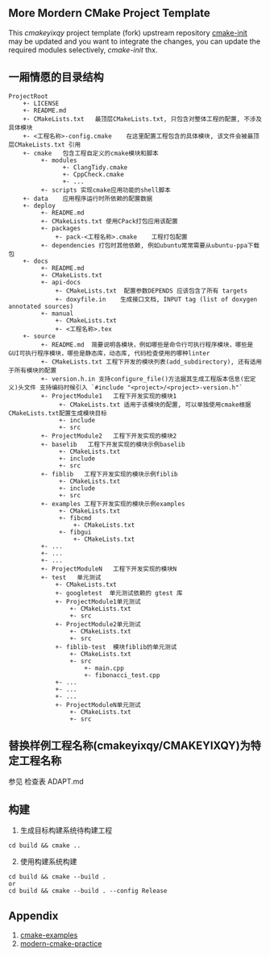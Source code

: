 ## More Mordern CMake Project Template

 This *cmakeyixqy* project template (fork) upstream repository [cmake-init](https://github.com/cginternals/cmake-init.git) may be updated and you want to integrate the changes, you can update the required modules selectively, *cmake-init* thx.

## 一厢情愿的目录结构
```
ProjectRoot
    +- LICENSE
    +- README.md
    +- CMakeLists.txt   最顶层CMakeLists.txt, 只包含对整体工程的配置, 不涉及具体模块
    +- <工程名称>-config.cmake    在这里配置工程包含的具体模块, 该文件会被最顶层CMakeLists.txt 引用
    +- cmake   包含工程自定义的cmake模块和脚本
         +- modules
               +- ClangTidy.cmake
               +- CppCheck.cmake
               +- ...
         +- scripts 实现cmake应用功能的shell脚本
    +- data    应用程序运行时所依赖的配置数据
    +- deploy
         +- README.md
         +- CMakeLists.txt 使用CPack打包应用该配置
         +- packages
             +- pack-<工程名称>.cmake    工程打包配置
         +- dependencies 打包时其他依赖, 例如ubuntu常常需要从ubuntu-ppa下载包  
    +- docs
         +- README.md
         +- CMakeLists.txt
         +- api-docs
             +- CMakeLists.txt  配置参数DEPENDS 应该包含了所有 targets
             +- doxyfile.in    生成接口文档, INPUT tag (list of doxygen annotated sources)
         +- manual
             +- CMakeLists.txt
             +- <工程名称>.tex
    +- source
         +- README.md  简要说明各模块，例如哪些是命令行可执行程序模块，哪些是GUI可执行程序模块，哪些是静态库，动态库, 代码检查使用的哪种linter
         +- CMakeLists.txt 工程下开发的模块列表(add_subdirectory), 还有适用于所有模块的配置
         +- version.h.in 支持configure_file()方法据其生成工程版本信息(宏定义)头文件 支持编码时候引入 `#include "<project>/<project>-version.h"`
         +- ProjectModule1   工程下开发实现的模块1
              +- CMakeLists.txt 适用于该模块的配置, 可以单独使用cmake根据CMakeLists.txt配置生成模块目标
              +- include
              +- src
         +- ProjectModule2   工程下开发实现的模块2
         +- baselib   工程下开发实现的模块示例baselib
              +- CMakeLists.txt 
              +- include
              +- src
         +- fiblib   工程下开发实现的模块示例fiblib
              +- CMakeLists.txt 
              +- include
              +- src
         +- examples 工程下开发实现的模块示例examples
              +- CMakeLists.txt 
              +- fibcmd
                  +- CMakeLists.txt 
              +- fibgui
                  +- CMakeLists.txt 
         +- ...
         +- ...
         +- ...
         +- ProjectModuleN   工程下开发实现的模块N
         +- test   单元测试
             +- CMakeLists.txt 
             +- googletest  单元测试依赖的 gtest 库
             +- ProjectModule1单元测试
                 +- CMakeLists.txt 
                 +- src
             +- ProjectModule2单元测试
                 +- CMakeLists.txt 
                 +- src
             +- fiblib-test  模块fiblib的单元测试
                 +- CMakeLists.txt 
                 +- src
                     +- main.cpp
                     +- fibonacci_test.cpp
             +- ...
             +- ...
             +- ...
             +- ProjectModuleN单元测试
                 +- CMakeLists.txt 
                 +- src

```

## 替换样例工程名称(cmakeyixqy/CMAKEYIXQY)为特定工程名称

  参见 检查表 ADAPT.md

## 构建 

1. 生成目标构建系统待构建工程
```
cd build && cmake ..
```
2. 使用构建系统构建
```
cd build && cmake --build .
or
cd build && cmake --build . --config Release
```

## Appendix

1. [cmake-examples](https://github.com/ttroy50/cmake-examples.git)
2. [modern-cmake-practice](https://github.com/liff-engineer/modern-cmake-practice.git)


